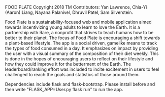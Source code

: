 FOOD PLATE Copyright 2018 TM
Contributors: Yan Lawrence, Chia-Yi (Aaron) Liang, Nayana Palanivel, Dhruvil Patel, Sam Silverstein. 

Food Plate is a sustainability-focused web and mobile application aimed towards incentivizing young adults to learn to love the Earth. It is a partnership with Rare, a nonprofit that strives to teach humans how to be better to their planet. The focus of Food Plate is encouraging a shift towards a plant-based lifestyle. The app is a social driven, gamelike means to track the types of food consumed in a day. It emphasizes on impact by providing the user with a visual summary of the composition of their diet weekly. This is done in the hopes of encouraging users to reflect on their lifestyle and how they could improve it for the betterment of the Earth. The leaderboard/ranking effort was included to incite excitement in users to feel challenged to reach the goals and statistics of those around them. 

Dependencies include flask and flask-bootstrap. Please install before and then write "FLASK_APP=User.py flask run" to run the app. 
